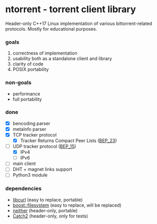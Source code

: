 # ntorrent - torrent client library

Header-only C++17 Linux implementation of various bittorrent-related
protocols. Mostly for educational purposes.

### goals
1. correctness of implementation
1. usability both as a standalone client and library
1. clarity of code
1. POSIX portability

### non-goals
- performance
- full portability

### done
- [x] bencoding parser
- [x] metainfo parser
- [x] TCP tracker protocol
    - [x] Tracker Returns Compact Peer Lists ([BEP_23](http://bittorrent.org/beps/bep_0023.html))
- [ ] UDP tracker protocol ([BEP_15](http://bittorrent.org/beps/bep_0015.html))
    - [x] IPv4
    - [ ] IPv6
- [ ] main client
- [ ] DHT + magnet links support
- [ ] Python3 module

### dependencies
- [libcurl](https://curl.haxx.se/libcurl/) (easy to replace, portable)
- [boost::filesystem](https://www.boost.org/doc/libs/1_73_0/libs/filesystem/doc/index.htm) (easy to replace, will be replaced)
- [neither](https://github.com/LoopPerfect/neither) (header-only, portable)
- [Catch2](https://github.com/catchorg/Catch2) (header-only, only for tests)
